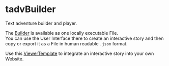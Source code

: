 # tadvBuilder
Text adventure builder and player. 

The [Builder](https://github.com/Clostosus/tadvBuilder/blob/main/dist/storyBuilder.html) is available as one locally executable File.  
You can use the User Interface there to create an interactive story and then copy or export it as a File in human readable `.json` format. 

Use this [ViewerTemplate](https://github.com/Clostosus/tadvBuilder/blob/main/src/storyViewer.html) to integrate an interactive story into your own Website.
